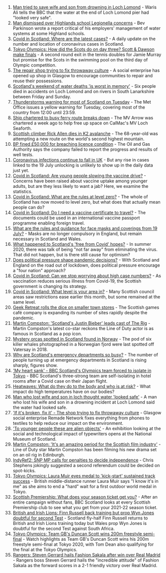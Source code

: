 1. [Man tried to save wife and son from drowning in Loch Lomond](https://www.bbc.co.uk/news/uk-scotland-glasgow-west-57972950) - Waris Ali tells the BBC that the water at the end of Loch Lomond pier had "looked very safe".
2. [Man dismissed over Highlands school Legionella concerns](https://www.bbc.co.uk/news/uk-scotland-highlands-islands-57970505) - Bev Parkinson wrote a report critical of his employers' management of water systems at some Highland schools.
3. [Covid in Scotland: Where are the latest cases?](https://www.bbc.co.uk/news/uk-scotland-53511877) - A daily update on the number and location of coronavirus cases in Scotland.
4. [Tokyo Olympics: How did the Scots do on day three? Scott & Dawson make finals](https://www.bbc.co.uk/sport/olympics/57968149) - A second round exit in the tennis doubles for Jamie Murray but promise for the Scots in the swimming pool on the third day of Olympic competition.
5. [The repair shop trying to fix throwaway culture](https://www.bbc.co.uk/news/uk-scotland-scotland-business-57785498) - A social enterprise has opened up shop in Glasgow to encourage communities to repair and reuse their possessions.
6. [Scotland's weekend of water deaths 'is worst in memory'](https://www.bbc.co.uk/news/uk-scotland-57968392) - Six people died in accidents on Loch Lomond and on rivers in South Lanarkshire between Friday and Sunday.
7. [Thunderstorms warning for most of Scotland on Tuesday](https://www.bbc.co.uk/news/uk-scotland-57970845) - The Met Office issues a yellow warning for Tuesday, covering most of the country from 12:00 until 23:59.
8. [Ship chartered to busy ferry route breaks down](https://www.bbc.co.uk/news/uk-scotland-highlands-islands-57970504) - The MV Arrow was chartered a week ago to help free up space on CalMac's MV Loch Seaforth.
9. [Scottish climber Rick Allen dies in K2 avalanche](https://www.bbc.co.uk/news/uk-scotland-57964217) - The 68-year-old was attempting a new route on the world's second highest mountain.
10. [BP fined £50,000 for breaching licence condition](https://www.bbc.co.uk/news/uk-scotland-north-east-orkney-shetland-57972062) - The Oil and Gas Authority says the company failed to report the progress and results of well tests.
11. [Coronavirus infections continue to fall in UK](https://www.bbc.co.uk/news/health-57962995) - But any rise in cases linked to the 19 July unlocking is unlikely to show up in the daily data just yet.
12. [Covid in Scotland: Are young people slowing the vaccine drive?](https://www.bbc.co.uk/news/uk-scotland-57915106) - Concerns have been raised about vaccine uptake among younger adults, but are they less likely to want a jab? Here, we examine the statistics.
13. [Covid in Scotland: What are the rules at level zero?](https://www.bbc.co.uk/news/uk-scotland-53166816) - The whole of Scotland has now moved to level zero, but what does that actually mean people can do?
14. [Covid in Scotland: Do I need a vaccine certificate to travel?](https://www.bbc.co.uk/news/uk-scotland-57519070) - The documents could be used in an international vaccine passport programme enabling foreign travel.
15. [What are the rules and guidance for face masks and coverings from 19 July?](https://www.bbc.co.uk/news/health-51205344) - Masks are no longer compulsory in England, but remain necessary in Scotland and Wales.
16. [What happened to Scotland's 'free from Covid' hopes?](https://www.bbc.co.uk/news/uk-scotland-57742212) - In summer 2020, there was talk of being "not far away" from eliminating the virus. That did not happen, but is there still cause for optimism?
17. [Does political pressure shape pandemic decisions?](https://www.bbc.co.uk/news/uk-scotland-scotland-politics-57737414) - With Scotland and England on the road out of lockdown, does political pressure encourage a "four nation" approach?
18. [Covid in Scotland: Can we stop worrying about high case numbers?](https://www.bbc.co.uk/news/uk-scotland-57581952) - As vaccination reduces serious illness from Covid-19, the Scottish government is changing its strategy.
19. [Covid in Scotland: What level is your area in?](https://www.bbc.co.uk/news/uk-scotland-57076243) - Many Scottish council areas saw restrictions ease earlier this month, but some remained at the same level.
20. [Geek Retreat rolls the dice on smaller town stores](https://www.bbc.co.uk/news/uk-scotland-south-scotland-57930005) - The Scottish games café company is expanding its number of sites rapidly despite the pandemic.
21. [Martin Compston: 'Scotland's Justin Bieber' leads cast of The Rig](https://www.bbc.co.uk/news/uk-scotland-57942719) - Martin Compston's latest co-star reckons the Line of Duty actor is as famous in Scotland as a pop icon.
22. [Mystery orcas spotted in Scotland found in Norway](https://www.bbc.co.uk/news/uk-scotland-57934989) - The pod of six killer whales photographed in a Norwegian fjord were last spotted off Vatersay in 2018.
23. [Why are Scotland's emergency departments so busy?](https://www.bbc.co.uk/news/uk-scotland-57903066) - The number of people turning up at emergency departments in Scotland is rising sharply, figures show.
24. ['My heart sank' - BBC Scotland's Olympics team forced to isolate in Tokyo](https://www.bbc.co.uk/news/uk-scotland-57903624) - BBC Scotland's three-strong team are self-isolating in hotel rooms after a Covid case on their Japan flight.
25. [Heatwaves: What do they do to the body and who is at risk?](https://www.bbc.co.uk/news/health-49112807) - What impact do high temperatures have on our bodies?
26. [Man who lost wife and son in loch thought water 'looked safe'](https://www.bbc.co.uk/news/uk-scotland-glasgow-west-57968728) - A man who lost his wife and son in a drowning incident at Loch Lomond said the water had looked safe.
27. ['If it's broken, fix it' - The shop trying to fix throwaway culture](https://www.bbc.co.uk/news/uk-scotland-57945907) - Glasgow social enterprise Remade Network fixes everything from phones to textiles to help reduce our impact on the environment.
28. ['To younger people these are alien objects'](https://www.bbc.co.uk/news/uk-scotland-57955578) - An exhibition looking at the social and technological impact of typewriters opens at the National Museum of Scotland.
29. [Martin Compston: 'It's an amazing period for the Scottish film industry'](https://www.bbc.co.uk/news/uk-scotland-57949777) - Line of Duty star Martin Compston has been filming his new drama set on an oil rig in Edinburgh.
30. [IndyRef2: SNP MP calls for penalties to decide independence](https://www.bbc.co.uk/news/uk-politics-57930801) - Chris Stephens jokingly suggested a second referendum could be decided on spot-kicks.
31. [Tokyo Olympics: Laura Muir eyes medal to 'kick-start' sustained track success](https://www.bbc.co.uk/sport/olympics/57932787) - British middle-distance runner Laura Muir says "I know it's in me" as she aims to end a "hard" wait for a first outdoor world medal in Tokyo.
32. [Scottish Premiership: What does your season ticket get you?](https://www.bbc.co.uk/sport/football/57666360) - After an entire campaign without fans, BBC Scotland looks at every Scottish Premiership club to see what you get from your 2021-22 season ticket.
33. [British and Irish Lions: Finn Russell back training but prop Wyn Jones doubtful for second Test](https://www.bbc.co.uk/sport/rugby-union/57970496) - Scotland fly-half Finn Russell returns to British and Irish Lions training today but Wales prop Wyn Jones is doubtful for the second Test against South Africa.
34. [Tokyo Olympics: Team GB's Duncan Scott wins 200m freestyle semi-final](https://www.bbc.co.uk/sport/av/olympics/57966044) - Watch highlights as Team GB's Duncan Scott wins his 200m freestyle semi-final at Tokyo 2020, with Tom Dean also qualifying for the final at the Tokyo Olympics.
35. [Rangers: Steven Gerrard hails Fashion Sakala after win over Real Madrid](https://www.bbc.co.uk/sport/football/57968157) - Rangers boss Steven Gerrard hails the "incredible attitude" of Fashion Sakala as the forward scores in a 2-1 friendly victory over Real Madrid.
